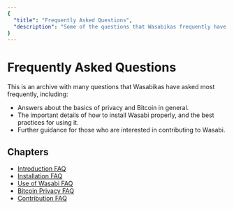 ```yaml
---
{
  "title": "Frequently Asked Questions",
  "description": "Some of the questions that Wasabikas frequently have, with answers for easy reference. This is the Wasabi documentation, an archive of knowledge about the open-source, non-custodial and privacy-focused Bitcoin wallet for desktop."
}
---
```


# Frequently Asked Questions

This is an archive with many questions that Wasabikas have asked most frequently, including:

- Answers about the basics of privacy and Bitcoin in general.
- The important details of how to install Wasabi properly, and the best practices for using it.
- Further guidance for those who are interested in contributing to Wasabi.

## Chapters

- [Introduction FAQ](/FAQ/FAQ-Introduction.md)
- [Installation FAQ](/FAQ/FAQ-Installation.md)
- [Use of Wasabi FAQ](/FAQ/FAQ-UseWasabi.md)
- [Bitcoin Privacy FAQ](/FAQ/FAQ-GeneralBitcoinPrivacy.md)
- [Contribution FAQ](/FAQ/FAQ-Contribution.md)
